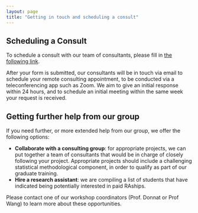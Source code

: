```yaml
---
layout: page
title: "Getting in touch and scheduling a consult"
---
```


## Scheduling a Consult

To schedule a consult with our team of consultants, please fill in [the following link](https://docs.google.com/forms/d/e/1FAIpQLSf2HI1I-WUXgz71M67tPZ0AH3ClS0UjOCmnly_RcrjhX_vU0A/viewform?usp=sf_link).

After your form is submitted, our consultants will be in touch via email to schedule your remote consulting appointment, to be conducted via a teleconferencing app such as Zoom. We aim to give an initial response within 24 hours, and to schedule an initial meeting within the same week your request is received.


## Getting further help from our group

If you need further, or more extended help from our group, we offer the following options:
+ __Collaborate with a consulting group__: for appropriate projects, we can put together a team of consultants that would be in charge of closely following your project. Appropriate projects should include a challenging statistical methodological component, in order to qualify as part of our graduate training.
+ __Hire a research assistant__: we are compiling a list of students that have indicated being potentially interested in paid RAships. 


Please contact one of our workshop coordinators (Prof. Donnat or Prof Wang) to learn more about these opportunities.






